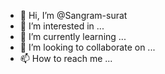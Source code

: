 - 👋 Hi, I’m @Sangram-surat
- 👀 I’m interested in ...
- 🌱 I’m currently learning ...
- 💞️ I’m looking to collaborate on ...
- 📫 How to reach me ...

<!---
Sangram-surat/Sangram-surat is a ✨ special ✨ repository because its `README.md` (this file) appears on your GitHub profile.
You can click the Preview link to take a look at your changes.
--->
